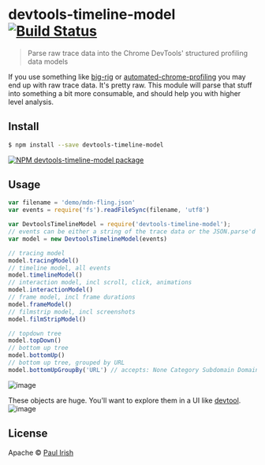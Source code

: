 # devtools-timeline-model [![Build Status](https://travis-ci.org/paulirish/devtools-timeline-model.svg?branch=master)](https://travis-ci.org/paulirish/devtools-timeline-model)


> Parse raw trace data into the Chrome DevTools' structured profiling data models

If you use something like [big-rig](https://github.com/googlechrome/big-rig) or [automated-chrome-profiling](https://github.com/paulirish/automated-chrome-profiling#timeline-recording) you may end up with raw trace data. It's pretty raw. This module will parse that stuff into something a bit more consumable, and should help you with higher level analysis.


## Install

```sh
$ npm install --save devtools-timeline-model
```
[![NPM devtools-timeline-model package](https://img.shields.io/npm/v/devtools-timeline-model.svg)](https://npmjs.org/package/devtools-timeline-model)

## Usage

```js
var filename = 'demo/mdn-fling.json'
var events = require('fs').readFileSync(filename, 'utf8')

var DevtoolsTimelineModel = require('devtools-timeline-model');
// events can be either a string of the trace data or the JSON.parse'd equivalent
var model = new DevtoolsTimelineModel(events)

// tracing model
model.tracingModel()
// timeline model, all events
model.timelineModel()
// interaction model, incl scroll, click, animations
model.interactionModel()
// frame model, incl frame durations
model.frameModel()
// filmstrip model, incl screenshots
model.filmStripModel()

// topdown tree
model.topDown()
// bottom up tree
model.bottomUp()
// bottom up tree, grouped by URL
model.bottomUpGroupBy('URL') // accepts: None Category Subdomain Domain URL

```

![image](https://cloud.githubusercontent.com/assets/39191/13832447/7b4dffde-eb99-11e5-8f7e-f1afcf999fd6.png)

These objects are huge. You'll want to explore them in a UI like [devtool](https://github.com/Jam3/devtool).
![image](https://cloud.githubusercontent.com/assets/39191/13832411/390270ec-eb99-11e5-8dc9-c647c1b62c9d.png)






## License

Apache © [Paul Irish](https://github.com/paulirish/)
